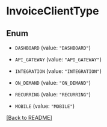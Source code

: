 # InvoiceClientType

## Enum


* `DASHBOARD` (value: `"DASHBOARD"`)

* `API_GATEWAY` (value: `"API_GATEWAY"`)

* `INTEGRATION` (value: `"INTEGRATION"`)

* `ON_DEMAND` (value: `"ON_DEMAND"`)

* `RECURRING` (value: `"RECURRING"`)

* `MOBILE` (value: `"MOBILE"`)


[[Back to README]](../../README.md)


